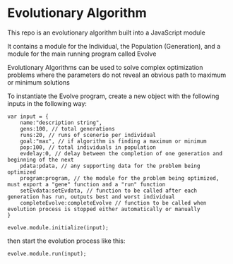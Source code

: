 
#  Evolutionary Algorithm


This repo is an evolutionary algorithm built into a JavaScript module

It contains a module for the Individual, the Population (Generation), and a module for the main running program called Evolve

Evolutionary Algorithms can be used to solve complex optimization problems where the parameters do not reveal an obvious path to maximum or minimum solutions

To instantiate the Evolve program, create a new object with the following inputs in the following way:

	var input = {
		name:"description string",
		gens:100, // total generations
		runs:20, // runs of scenerio per individual
		goal:"max", // if algorithm is finding a maximum or minimum
		pop:100, // total individuals in population
		evdelay:0, // delay between the completion of one generation and beginning of the next 
		pdata:pdata, // any supporting data for the problem being optimized
		program:program, // the module for the problem being optimized, must export a "gene" function and a "run" function
		setEvdata:setEvdata, // function to be called after each generation has run, outputs best and worst individual
		completeEvolve:completeEvolve // function to be called when evolution process is stopped either automatically or manually
	}

	evolve.module.initialize(input);

then start the evolution process like this:

	evolve.module.run(input);